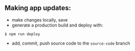 
## Making app updates:
- make changes locally, save
- generate a production build and deploy with:

```$ npm run deploy```
- add, commit, push source code to the `source-code` branch

